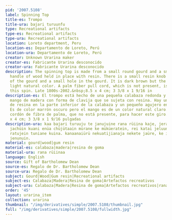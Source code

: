 ```yaml
---
pid: '2007.5108'
label: Spinning Top
title-es: Trompo
title-ura: bajari turuunfu
type: Recreational artifacts
type-es: Recreational artifacts
type-ura: Recreational artifacts
location: Loreto department, Peru
location-es: Departamento de Loreto, Perú
location-ura: Departamento de Loreto, Perú
creator: Unknown Urarina maker
creator-es: Fabricante Urarina desconocido
creator-ura: Fabricante Urarina desconocido
description: The spinning top is made from a small round gourd and a small peg-like
  handle of wood held in place with resin. There is a small resin knob at the bottom
  of the gourd and a small hole in the gourd. It is dark brown but the handle is a
  light natural color. A palm fiber pull cord, which is not present, is used to make
  this spin. Late 1800s-2002.&nbsp;8.5 x 4 cm; 3 3/8 x 1 9/16 in
description-es: El trompo está hecho de una pequeña calabaza redonda y un pequeño
  mango de madera con forma de clavija que se sujeta con resina. Hay una pequeña perilla
  de resina en la parte inferior de la calabaza y un pequeño agujero en la calabaza.
  Es de color marrón oscuro pero el mango es de un color natural claro. Se usa un
  cordón de fibra de palma, que no está presente, para hacer este giro. Finales 1800-2002;8,5
  x 4 cm; 3 3/8 x 1 9/16 pulgadas
description-ura: kaa bajari turuuju te janujuine rana rüiina kaje, jeranein eta jeluun
  jachüin kuani enüa chüjütaain mürane ke müküeratein, rei katai jeluun te jachü siri
  ratujein tuniane kuina. kanaanaiürü nekuatijianaja nekete jaüre, ke inuri balüünejein
  jenunuin.
material: gourd|wood|gum resin
material-es: calabaza|madera|resina de goma
material-ura: rana rüiinaa
language: English
source: Gift of Bartholomew Dean
source-es: Regalo de Dr. Bartholomew Dean
source-ura: Regalo de Dr. Bartholomew Dean
subject: Gourd|Wood|Gum resin|Recreational artifacts
subject-es: Calabaza|Madera|Resina de goma|Artefactos recreativos
subject-ura: Calabaza|Madera|Resina de goma|Artefactos recreativos|rana rüiinaa
order: '45'
layout: urarina_item
collection: urarina
thumbnail: "/img/derivatives/simple/2007.5108/thumbnail.jpg"
full: "/img/derivatives/simple/2007.5108/fullwidth.jpg"
---
```

